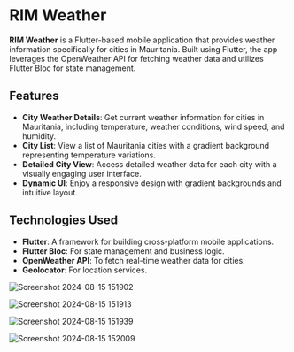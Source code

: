# RIM Weather

**RIM Weather** is a Flutter-based mobile application that provides weather information specifically for cities in Mauritania. Built using Flutter, the app leverages the OpenWeather API for fetching weather data and utilizes Flutter Bloc for state management.

## Features

- **City Weather Details**: Get current weather information for cities in Mauritania, including temperature, weather conditions, wind speed, and humidity.
- **City List**: View a list of Mauritania cities with a gradient background representing temperature variations.
- **Detailed City View**: Access detailed weather data for each city with a visually engaging user interface.
- **Dynamic UI**: Enjoy a responsive design with gradient backgrounds and intuitive layout.

## Technologies Used

- **Flutter**: A framework for building cross-platform mobile applications.
- **Flutter Bloc**: For state management and business logic.
- **OpenWeather API**: To fetch real-time weather data for cities.
- **Geolocator**: For location services.

![Screenshot 2024-08-15 151902](https://github.com/user-attachments/assets/70a690f0-22fd-40b3-b521-a97b188a2903)

![Screenshot 2024-08-15 151913](https://github.com/user-attachments/assets/c4529a5f-71bc-4e50-91ef-66a363e1085a)

![Screenshot 2024-08-15 151939](https://github.com/user-attachments/assets/e297cabd-308b-463b-ac2d-76220372e924)

![Screenshot 2024-08-15 152009](https://github.com/user-attachments/assets/f60c05e4-c484-4310-8e6f-214cdb5b31ba)
